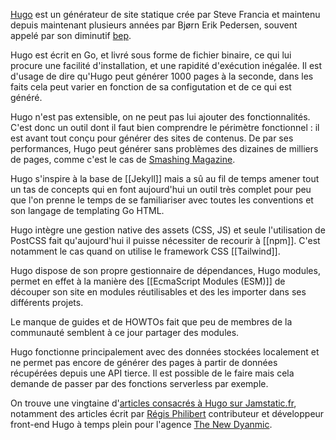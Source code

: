 [Hugo](https://gohugo.io) est un générateur de site statique crée par Steve Francia et maintenu depuis maintenant plusieurs années par Bjørn Erik Pedersen, souvent appelé par son diminutif [bep](https://github.com/bep).

Hugo est écrit en Go, et livré sous forme de fichier binaire, ce qui lui procure une facilité d'installation, et une rapidité d'exécution inégalée. Il est d'usage de dire qu'Hugo peut générer 1000 pages à la seconde, dans les faits cela peut varier en fonction de sa configutation et de ce qui est généré. 

 Hugo n'est pas extensible, on ne peut pas lui ajouter des fonctionnalités. C'est donc un outil dont il faut bien comprendre le périmètre fonctionnel : il est avant tout conçu pour générer des sites de contenus. De par ses performances, Hugo peut générer sans problèmes des dizaines de milliers de pages, comme c'est le cas de [Smashing Magazine](https://www.smashingmagazine.com).

Hugo s'inspire à la base de [[Jekyll]] mais a sû au fil de temps amener tout un tas de concepts qui en font aujourd'hui un outil très complet pour peu que l'on prenne le temps de se familiariser avec toutes les conventions et son langage de templating Go HTML.

Hugo intègre une gestion native des assets (CSS, JS) et seule l'utilisation de PostCSS fait qu'aujourd'hui il puisse nécessiter de recourir à [[npm]]. C'est notamment le cas quand on utilise le framework CSS [[Tailwind]].

Hugo dispose de son propre gestionnaire de dépendances, Hugo modules, permet en effet à la manière des [[EcmaScript Modules (ESM)]] de découper son site en modules réutilisables et des les importer dans ses différents projets. 

Le manque de guides et de HOWTOs fait que peu de membres de la communauté semblent à ce jour partager des modules.

Hugo fonctionne principalement avec des données stockées localement et ne permet pas encore de générer des pages à partir de données récupérées depuis une API tierce. Il est possible de le faire mais cela demande de passer par des fonctions serverless par exemple.

On trouve une vingtaine d'[articles consacrés à Hugo sur Jamstatic.fr](https://jamstatic.fr/categories/hugo/), notamment des articles écrit par [Régis Philibert](https://regisphilibert.com) contributeur et développeur front-end Hugo à temps plein pour l'agence [The New Dyanmic](https://www.thenewdynamic.com).